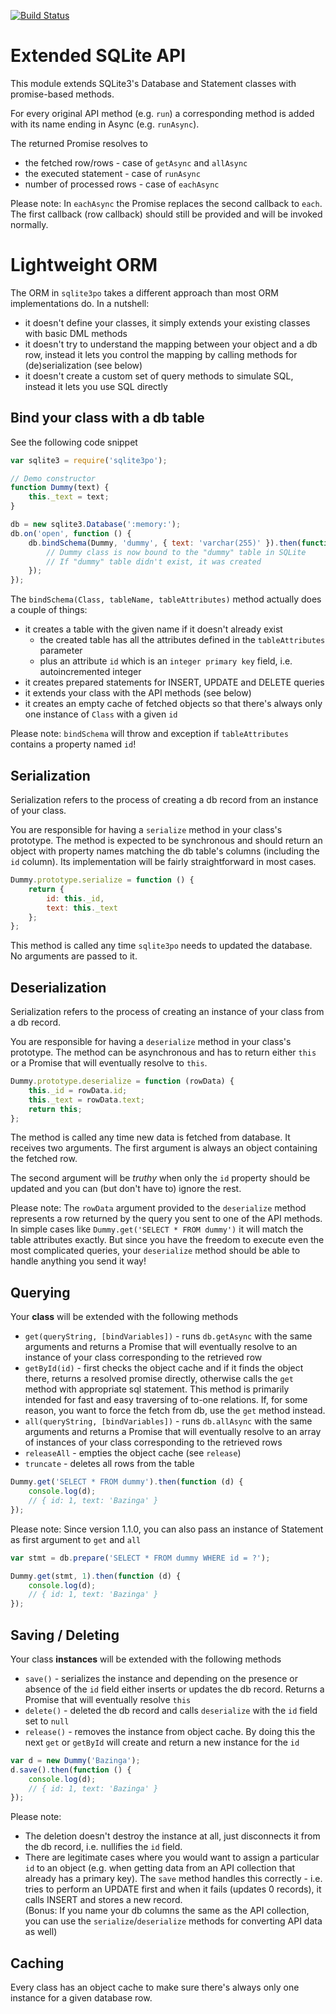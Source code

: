 [![Build Status](https://travis-ci.org/frenya/sqlite3po.svg?branch=master)](https://travis-ci.org/frenya/sqlite3po)

# Extended SQLite API

This module extends SQLite3's Database and Statement classes with promise-based methods.

For every original API method (e.g. `run`) a corresponding method is added with its name
ending in Async (e.g. `runAsync`).

The returned Promise resolves to

-	the fetched row/rows - case of `getAsync` and `allAsync`
-	the executed statement - case of `runAsync`
-	number of processed rows - case of `eachAsync`

Please note: In `eachAsync` the Promise replaces the second callback to `each`.
The first callback (row callback) should still be provided and will be invoked normally.

# Lightweight ORM

The ORM in `sqlite3po` takes a different approach than most ORM implementations do.
In a nutshell:

-	it doesn't define your classes, it simply extends your existing classes
    with basic DML methods
-	it doesn't try to understand the mapping between your object and a db row,
    instead it lets you control the mapping by calling methods for (de)serialization (see below)
-	it doesn't create a custom set of query methods to simulate SQL,
    instead it lets you use SQL directly

## Bind your class with a db table

See the following code snippet

```javascript
var sqlite3 = require('sqlite3po');

// Demo constructor
function Dummy(text) {
    this._text = text;
}

db = new sqlite3.Database(':memory:');
db.on('open', function () {
    db.bindSchema(Dummy, 'dummy', { text: 'varchar(255)' }).then(function () {
        // Dummy class is now bound to the "dummy" table in SQLite
        // If "dummy" table didn't exist, it was created
    });
});
```

The `bindSchema(Class, tableName, tableAttributes)` method actually does a couple of things:

-	it creates a table with the given name if it doesn't already exist
    -	the created table has all the attributes defined in the `tableAttributes` parameter
    -	plus an attribute `id` which is an `integer primary key` field, i.e. autoincremented integer
-	it creates prepared statements for INSERT, UPDATE and DELETE queries
-	it extends your class with the API methods (see below)
-	it creates an empty cache of fetched objects so that there's always only one instance of `Class`
    with a given `id`

Please note: `bindSchema` will throw and exception if `tableAttributes` contains a property named `id`!

## Serialization

Serialization refers to the process of creating a db record from an instance of your class.

You are responsible for having a `serialize` method in your class's prototype. The method is expected to
be synchronous and should return an object with property names matching the db table's columns (including
the `id` column). Its implementation will be fairly straightforward in most cases.

```javascript
Dummy.prototype.serialize = function () {
    return {
        id: this._id,
        text: this._text
    };
};
```

This method is called any time `sqlite3po` needs to updated the database. No arguments are passed to it.

## Deserialization

Serialization refers to the process of creating an instance of your class from a db record.

You are responsible for having a `deserialize` method in your class's prototype. The method can be
asynchronous and has to return either `this` or a Promise that will eventually resolve to `this`.

```javascript
Dummy.prototype.deserialize = function (rowData) {
    this._id = rowData.id;
    this._text = rowData.text;
    return this;
};
```

The method is called any time new data is fetched from database. It receives two arguments. The first
argument is always an object containing the fetched row.

The second argument will be *truthy* when
only the `id` property should be updated and you can (but don't have to) ignore the rest.

Please note: The `rowData` argument provided to the `deserialize` method represents a row returned by the
query you sent to one of the API methods. In simple cases like `Dummy.get('SELECT * FROM dummy')` it will
match the table attributes exactly. But since you have the freedom to execute even the most complicated
queries, your `deserialize` method should be able to handle anything you send it way!

## Querying

Your **class** will be extended with the following methods

-	`get(queryString, [bindVariables])` - runs `db.getAsync` with the same arguments and returns a Promise
    that will eventually resolve to an instance of your class corresponding to the retrieved row
-	`getById(id)` - first checks the object cache and if it finds the object there, returns a resolved
    promise directly, otherwise calls the `get` method with appropriate sql statement. This method is
    primarily intended for fast and easy traversing of to-one relations.
    If, for some reason, you want to force the fetch from db, use the `get` method instead.
-	`all(queryString, [bindVariables])` - runs `db.allAsync` with the same arguments and returns a Promise
    that will eventually resolve to an array of instances of your class corresponding to the retrieved rows
-	`releaseAll` - empties the object cache (see `release`)
-	`truncate` - deletes all rows from the table

```javascript
Dummy.get('SELECT * FROM dummy').then(function (d) {
    console.log(d);
    // { id: 1, text: 'Bazinga' }
});
```

Please note: Since version 1.1.0, you can also pass an instance of Statement as first argument to `get` and `all`

```javascript
var stmt = db.prepare('SELECT * FROM dummy WHERE id = ?');

Dummy.get(stmt, 1).then(function (d) {
	console.log(d);
	// { id: 1, text: 'Bazinga' }
});
```


## Saving / Deleting

Your class **instances** will be extended with the following methods

-   `save()` - serializes the instance and depending on the presence or absence of the `id` field
    either inserts or updates the db record. Returns a Promise that will eventually resolve `this`
-   `delete()` - deleted the db record and calls `deserialize` with the `id` field set to `null`
-   `release()` - removes the instance from object cache. By doing this the next `get` or `getById`
    will create and return a new instance for the `id`

```javascript
var d = new Dummy('Bazinga');
d.save().then(function () {
    console.log(d);
    // { id: 1, text: 'Bazinga' }
});
```

Please note:

-   The deletion doesn't destroy the instance at all, just disconnects it from the db record,
    i.e. nullifies the `id` field.
-   There are legitimate cases where you would want to assign a particular `id`
    to an object (e.g. when getting data from an API collection that already has a primary key).
    The `save` method handles this correctly - i.e. tries to perform an UPDATE
    first and when it fails (updates 0 records), it calls INSERT and stores a new record.  
    (Bonus: If you name your db columns the same as the API collection, you
    can use the `serialize`/`deserialize` methods for converting API data as well)

## Caching

Every class has an object cache to make sure there's always only one instance for a given database row.
